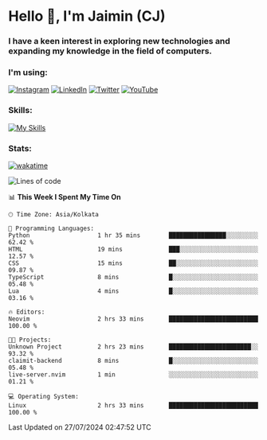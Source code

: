 <h1>Hello 👋, I'm Jaimin (CJ)</h1>
<h3>I have a keen interest in exploring new technologies and expanding my knowledge in the field of computers.</h3>

<h3 align="left"> I'm using: </h3>

[![Instagram](https://img.shields.io/badge/Instagram-%23E4405F.svg?style=for-the-badge&logo=Instagram&logoColor=white)](https://instagram.com/jaimin_chovatia) [![LinkedIn](https://img.shields.io/badge/linkedin-%230077B5.svg?style=for-the-badge&logo=linkedin&logoColor=white)](https://www.linkedin.com/in/jaimin-chovatia-691b8b29a) [![Twitter](https://img.shields.io/badge/Twitter-%231DA1F2.svg?style=for-the-badge&logo=Twitter&logoColor=white)](https://twitter.com/jaimin_chovatia) [![YouTube](https://img.shields.io/badge/YouTube-%23FF0000.svg?style=for-the-badge&logo=YouTube&logoColor=white)](https://youtube.com/@cjcreations5172) 

**<h3 align="left">Skills:</h3>**

[![My Skills](https://skillicons.dev/icons?i=ts,js,java,py,react,nextjs,nodejs,postgres,mongodb,git)](https://skillicons.dev)

<!---
 **<h3 align="left">🏆 Achievements:</h3>**
 [![An image of @jaimin25's Holopin badges, which is a link to view their full Holopin profile](https://holopin.me/jaimin25)](https://holopin.io/@jaimin25)
-->

**<h3 align="left">Stats:</h3>**

[![wakatime](https://wakatime.com/badge/user/b2a7cf30-099b-4a62-be11-c3b7dc700323.svg)](https://wakatime.com/@b2a7cf30-099b-4a62-be11-c3b7dc700323)

<!--START_SECTION:waka-->
![Lines of code](https://img.shields.io/badge/From%20Hello%20World%20I%27ve%20Written-927.4%20thousand%20lines%20of%20code-blue)

📊 **This Week I Spent My Time On** 

```text
🕑︎ Time Zone: Asia/Kolkata

💬 Programming Languages: 
Python                   1 hr 35 mins        ████████████████░░░░░░░░░   62.42 % 
HTML                     19 mins             ███░░░░░░░░░░░░░░░░░░░░░░   12.57 % 
CSS                      15 mins             ██░░░░░░░░░░░░░░░░░░░░░░░   09.87 % 
TypeScript               8 mins              █░░░░░░░░░░░░░░░░░░░░░░░░   05.48 % 
Lua                      4 mins              █░░░░░░░░░░░░░░░░░░░░░░░░   03.16 % 

🔥 Editors: 
Neovim                   2 hrs 33 mins       █████████████████████████   100.00 % 

🐱‍💻 Projects: 
Unknown Project          2 hrs 23 mins       ███████████████████████░░   93.32 % 
claimit-backend          8 mins              █░░░░░░░░░░░░░░░░░░░░░░░░   05.48 % 
live-server.nvim         1 min               ░░░░░░░░░░░░░░░░░░░░░░░░░   01.21 % 

💻 Operating System: 
Linux                    2 hrs 33 mins       █████████████████████████   100.00 % 
```


 Last Updated on 27/07/2024 02:47:52 UTC
<!--END_SECTION:waka-->
